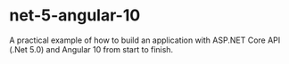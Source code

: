# net-5-angular-10
A practical example of how to build an application with ASP.NET Core API (.Net 5.0) and Angular 10 from start to finish.
